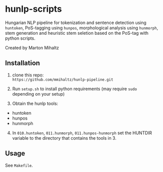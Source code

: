 # hunlp-scripts

Hungarian NLP pipeline for tokenization and sentence detection using `huntoken`, PoS-tagging using `hunpos`, morphological analysis using `hunmorph`, stem generation and 
heuristic stem seletion based on the PoS-tag with python scripts.

Created by Marton Mihaltz 

## Installation

1. clone this repo:  
`https://github.com/mmihaltz/hunlp-pipeline.git`

2. Run `setup.sh` to install python requirements (may require `sudo` depending on your setup)

3. Obtain the hunlp tools:  
- huntoken
- hunpos
- hunmorph

4. In `010.huntoken`, `011.hunmorph`, `011.hunpos-hunmorph` set the HUNTDIR variable to the directory that contains the tools in 3.

## Usage

See `Makefile`.
